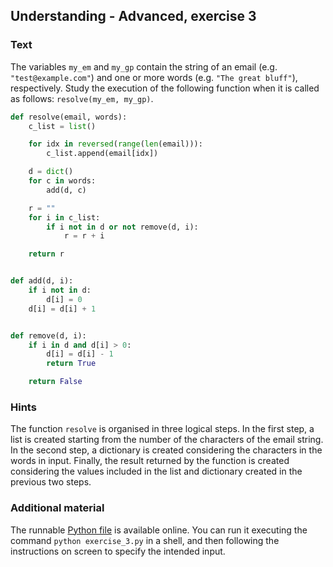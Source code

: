 ## Understanding - Advanced, exercise 3

### Text
The variables `my_em` and `my_gp` contain the string of an email (e.g. `"test@example.com"`) and one or more words (e.g. `"The great bluff"`), respectively. Study the execution of the following function when it is called as follows: `resolve(my_em, my_gp)`.

```python
def resolve(email, words):
    c_list = list()

    for idx in reversed(range(len(email))):
        c_list.append(email[idx])

    d = dict()
    for c in words:
        add(d, c)

    r = ""
    for i in c_list:
        if i not in d or not remove(d, i):
            r = r + i

    return r


def add(d, i):
    if i not in d:
        d[i] = 0
    d[i] = d[i] + 1


def remove(d, i):
    if i in d and d[i] > 0:
        d[i] = d[i] - 1
        return True

    return False
```

### Hints
The function `resolve` is organised in three logical steps. In the first step, a list is created starting from the number of the characters of the email string. In the second step, a dictionary is created considering the characters in the words in input. Finally, the result returned by the function is created considering the values included in the list and dictionary created in the previous two steps.

### Additional material
The runnable [Python file](exercise_3.py) is available online. You can run it executing the command `python exercise_3.py` in a shell, and then following the instructions on screen to specify the intended input.
